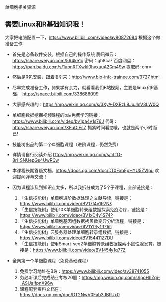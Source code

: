 单细胞相关资源

## 需要Linux和R基础知识哦！
大家把电脑配置一下，https://www.bilibili.com/video/av80872684  根据这个做准备工作
* 首先是必备软件安装，根据自己的操作系统
	腾讯微云：https://share.weiyun.com/564ke1c  密码：gh8ca7
	百度网盘：https://pan.baidu.com/s/1upnRTXwkI0hvxuuA2Gm49w  提取码: cnrv 
* 然后是R包安装，跟着指引来：http://www.bio-info-trainee.com/3727.html   

* 尽早完成准备工作，如果学有余力，就看看我们B站视频，主要是linux和R基础， https://space.bilibili.com/338686099 

* 大家感兴趣的：https://mp.weixin.qq.com/s/3XyA-DXRzL8JuJlnV3LW0Q 
* 单细胞数据挖掘视频课程的b站免费学习链接：https://www.bilibili.com/video/bv1pa4y1s76J
	代码：https://share.weiyun.com/XFuOIEsZ
	抓紧时间看完哦，也就是两个小时而已!


* 技能树出品的第二个单细胞课程（进阶课程，仍然免费）

* 详情请自行阅读介绍 https://mp.weixin.qq.com/s/bLfO-8ri_SNUepGs4UwRQw   
* 本课程长期答疑文档，https://docs.qq.com/doc/DT0FxbEpHYU5ZVlpu 欢迎提问弹幕交流！

* 因为课程涉及到知识点太多，所以我拆分成为了5个子课程，全部链接是：
	1. 「生信技能树」单细胞进阶数据处理之文献导读，链接是：https://www.bilibili.com/video/BV17f4y1R7N8
	2. 「生信技能树」使用10X单细胞转录组数据探索免疫治疗，链接是：https://www.bilibili.com/video/BV1xD4y1S74P
	3. 「生信技能树」单细胞基因组数据拷贝数变异分析流程，链接是：https://www.bilibili.com/video/BV1Yf4y1R75R
	4. 「生信技能树」云服务器处理单细胞转录组数据，链接是：https://www.bilibili.com/video/BV154411Z7DU
	5. 「生信技能树」使用Smart-seq2单细胞转录组数据探索小鼠性腺发育，链接是：https://www.bilibili.com/video/BV1454y1q77Z


* 全网第一个单细胞课程（免费基础课程）
	1. 免费学习地址在B站：https://www.bilibili.com/video/av38741055 
	2. 务必听课后完成结业考核20题：https://mp.weixin.qq.com/s/lpoHhZqi-_ASUaIfpnX96w 
	3. 课程配套资料文档在：https://docs.qq.com/doc/DT2NwV0Fab3JBRUx0  
